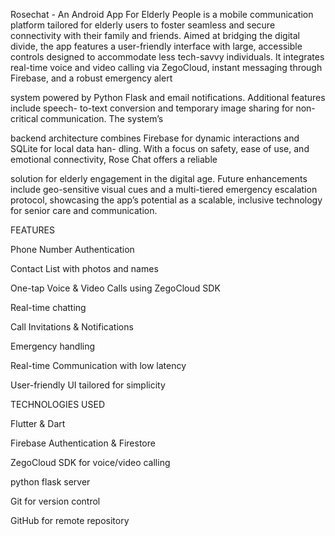 Rosechat - An Android App For Elderly People is a mobile communication platform tailored for
elderly users to foster seamless and secure connectivity with their family and friends. Aimed
at bridging the digital divide, the app features a user-friendly interface with large, accessible
controls designed to accommodate less tech-savvy individuals. It integrates real-time voice and
video calling via ZegoCloud, instant messaging through Firebase, and a robust emergency alert

system powered by Python Flask and email notifications. Additional features include speech-
to-text conversion and temporary image sharing for non- critical communication. The system’s

backend architecture combines Firebase for dynamic interactions and SQLite for local data han-
dling. With a focus on safety, ease of use, and emotional connectivity, Rose Chat offers a reliable

solution for elderly engagement in the digital age. Future enhancements include geo-sensitive
visual cues and a multi-tiered emergency escalation protocol, showcasing the app’s potential as
a scalable, inclusive technology for senior care and communication.

FEATURES

Phone Number Authentication 

Contact List with photos and names

One-tap Voice & Video Calls using ZegoCloud SDK

Real-time chatting 

Call Invitations & Notifications

Emergency handling 

Real-time Communication with low latency

User-friendly UI tailored for simplicity

TECHNOLOGIES USED

Flutter & Dart

Firebase Authentication & Firestore

ZegoCloud SDK for voice/video calling

python flask server

Git for version control

GitHub for remote repository

